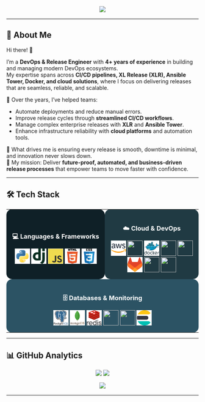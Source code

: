 <p align="center">
  <img src="https://capsule-render.vercel.app/api?type=waving&height=180&color=0:00F7FF,100:4B0082&text=Meraj%20Pathan&fontSize=48&fontColor=ffffff&fontAlignY=35" />
</p>

---

## 🌌 About Me  

Hi there! 👋  

I’m a **DevOps & Release Engineer** with **4+ years of experience** in building and managing modern DevOps ecosystems.  
My expertise spans across **CI/CD pipelines, XL Release (XLR), Ansible Tower, Docker, and cloud solutions**, where I focus on delivering releases that are seamless, reliable, and scalable.  

🔧 Over the years, I’ve helped teams:  
- Automate deployments and reduce manual errors.  
- Improve release cycles through **streamlined CI/CD workflows**.  
- Manage complex enterprise releases with **XLR** and **Ansible Tower**.  
- Enhance infrastructure reliability with **cloud platforms** and automation tools.  

🚀 What drives me is ensuring every release is smooth, downtime is minimal, and innovation never slows down.  
🎯 My mission: Deliver **future-proof, automated, and business-driven release processes** that empower teams to move faster with confidence.  


---
## 🛠️ Tech Stack  

<div align="center">

<table>
  <tr>
    <td align="center" width="300" style="background:#0f2027; color:white; border-radius:15px; padding:15px;">
      <h3>💻 Languages & Frameworks</h3>
      <img src="https://raw.githubusercontent.com/devicons/devicon/master/icons/python/python-original.svg" width="40" height="40"/>
      <img src="https://raw.githubusercontent.com/devicons/devicon/master/icons/django/django-plain.svg" width="40" height="40"/>
      <img src="https://raw.githubusercontent.com/devicons/devicon/master/icons/javascript/javascript-original.svg" width="40" height="40"/>
      <img src="https://raw.githubusercontent.com/devicons/devicon/master/icons/html5/html5-original-wordmark.svg" width="40" height="40"/>
      <img src="https://raw.githubusercontent.com/devicons/devicon/master/icons/css3/css3-original-wordmark.svg" width="40" height="40"/>
    </td>
    <td align="center" width="300" style="background:#203a43; color:white; border-radius:15px; padding:15px;">
      <h3>☁️ Cloud & DevOps</h3>
      <img src="https://raw.githubusercontent.com/devicons/devicon/master/icons/amazonwebservices/amazonwebservices-original-wordmark.svg" width="40" height="40"/>
      <img src="https://www.vectorlogo.zone/logos/google_cloud/google_cloud-icon.svg" width="40" height="40"/>
      <img src="https://raw.githubusercontent.com/devicons/devicon/master/icons/docker/docker-original-wordmark.svg" width="40" height="40"/>
      <img src="https://www.vectorlogo.zone/logos/kubernetes/kubernetes-icon.svg" width="40" height="40"/>
      <img src="https://www.vectorlogo.zone/logos/jenkins/jenkins-icon.svg" width="40" height="40"/>
      <img src="https://raw.githubusercontent.com/devicons/devicon/master/icons/gitlab/gitlab-original.svg" width="40" height="40"/>
      <img src="https://www.vectorlogo.zone/logos/terraformio/terraformio-icon.svg" width="40" height="40"/>
      <img src="https://www.vectorlogo.zone/logos/ansible/ansible-icon.svg" width="40" height="40"/>
    </td>
  </tr>
  <tr>
    <td align="center" colspan="2" style="background:#2c5364; color:white; border-radius:15px; padding:15px;">
      <h3>🗄️ Databases & Monitoring</h3>
      <img src="https://raw.githubusercontent.com/devicons/devicon/master/icons/postgresql/postgresql-original-wordmark.svg" width="40" height="40"/>
      <img src="https://raw.githubusercontent.com/devicons/devicon/master/icons/mongodb/mongodb-original-wordmark.svg" width="40" height="40"/>
      <img src="https://raw.githubusercontent.com/devicons/devicon/master/icons/redis/redis-original-wordmark.svg" width="40" height="40"/>
      <img src="https://www.vectorlogo.zone/logos/prometheusio/prometheusio-icon.svg" width="40" height="40"/>
      <img src="https://www.vectorlogo.zone/logos/grafana/grafana-icon.svg" width="40" height="40"/>
      <img src="https://raw.githubusercontent.com/devicons/devicon/master/icons/elasticsearch/elasticsearch-original.svg" width="40" height="40"/>
    </td>
  </tr>
</table>

</div>




---

## 📊 GitHub Analytics

<p align="center">
  <img src="https://github-readme-stats.vercel.app/api?username=merajpathanAK&show_icons=true&theme=tokyonight&hide_border=true&bg_color=0D1117&border_radius=15&count_private=true" height="180" />
  <img src="https://github-readme-streak-stats.herokuapp.com?user=merajpathanAK&theme=tokyonight&hide_border=true&background=0D1117&border_radius=15" height="180" />
</p>

<p align="center">
  <img src="https://github-readme-activity-graph.vercel.app/graph?username=merajpathanAK&theme=react-dark&hide_border=true&bg_color=0D1117&radius=15" />
</p>


---




